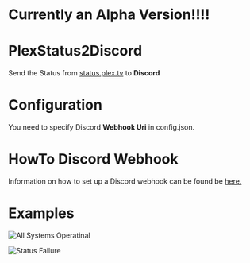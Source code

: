 # Currently an Alpha Version!!!!

# PlexStatus2Discord
Send the Status from [status.plex.tv](https://status.plex.tv/) to **Discord**

# Configuration
You need to specify Discord **Webhook Uri** in config.json.

# HowTo Discord Webhook 
Information on how to set up a Discord webhook can be found be [here.](https://support.discord.com/hc/en-us/articles/228383668-Intro-to-Webhooks)

# Examples

![All Systems Operatinal](https://i.imgur.com/qDoA7oY.png)

![Status Failure](https://i.imgur.com/9Jy4yMn.png)
